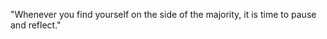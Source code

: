 "Whenever you find yourself on the side of the majority, it is time to pause and reflect."

<!---
wdpza/wdpza is a ✨ special ✨ repository because its `README.md` (this file) appears on your GitHub profile.
You can click the Preview link to take a look at your changes.
--->
